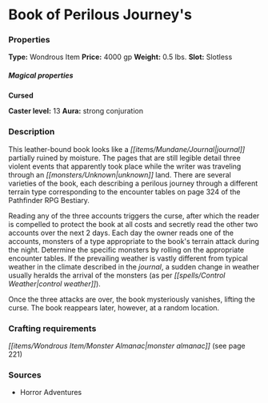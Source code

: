 ﻿---
Title: "Book of Perilous Journey's"
Type: "Wondrous Item"
Price: "4000 gp"
Weight: "0.5 lbs."
Slot: "Slotless"
Cursed: "True"
Caster level: "13"
Aura: "strong conjuration"
Description: |
  "This leather-bound book looks like a journal partially ruined by moisture. The pages that are still legible detail three violent events that apparently took place while the writer was traveling through an unknown land. There are several varieties of the book, each describing a perilous journey through a different terrain type corresponding to the encounter tables on page 324 of the _Pathfinder RPG Bestiary_.
  Reading any of the three accounts triggers the curse, after which the reader is compelled to protect the book at all costs and secretly read the other two accounts over the next 2 days. Each day the owner reads one of the accounts, monsters of a type appropriate to the book's terrain attack during the night. Determine the specific monsters by rolling on the appropriate encounter tables. If the prevailing weather is vastly different from typical weather in the climate described in the journal, a sudden change in weather usually heralds the arrival of the monsters (as per _control weather_).
  Once the three attacks are over, the book mysteriously vanishes, lifting the curse. The book reappears later, however, at a random location."
Sources: "['Horror Adventures']"
---

# Book of Perilous Journey's

### Properties

**Type:** Wondrous Item **Price:** 4000 gp **Weight:** 0.5 lbs. **Slot:** Slotless

##### Magical properties

**Cursed**

**Caster level:** 13 **Aura:** strong conjuration

### Description

This leather-bound book looks like a _[[items/Mundane/Journal|journal]]_ partially ruined by moisture. The pages that are still legible detail three violent events that apparently took place while the writer was traveling through an _[[monsters/Unknown|unknown]]_ land. There are several varieties of the book, each describing a perilous journey through a different terrain type corresponding to the encounter tables on page 324 of the Pathfinder RPG Bestiary.

Reading any of the three accounts triggers the curse, after which the reader is compelled to protect the book at all costs and secretly read the other two accounts over the next 2 days. Each day the owner reads one of the accounts, monsters of a type appropriate to the book's terrain attack during the night. Determine the specific monsters by rolling on the appropriate encounter tables. If the prevailing weather is vastly different from typical weather in the climate described in the _journal_, a sudden change in weather usually heralds the arrival of the monsters (as per _[[spells/Control Weather|control weather]]_).

Once the three attacks are over, the book mysteriously vanishes, lifting the curse. The book reappears later, however, at a random location.

### Crafting requirements

_[[items/Wondrous Item/Monster Almanac|monster almanac]]_ (see page 221)

### Sources

* Horror Adventures